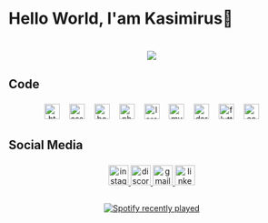 ###
<h1>Hello World, I'am Kasimirus👋</h1>

###

<br clear="both">

<div align="center">
  <img height="" src="https://media4.giphy.com/media/v1.Y2lkPTc5MGI3NjExdnhzdXJsZTE3ZmkxN3pwNnZ4ZGpoc3czam11d2RkNnJrOWU5OXZlbyZlcD12MV9pbnRlcm5hbF9naWZfYnlfaWQmY3Q9Zw/hQuNhHxSWYhxp9KmyS/giphy.gif"  />
</div>

###


<h2 align="left">Code</h2>

###

<div align="center">
  <img src="https://cdn.jsdelivr.net/gh/devicons/devicon/icons/html5/html5-original.svg" height="27" alt="html5 logo"  />
  <img width="9" />
  <img src="https://cdn.jsdelivr.net/gh/devicons/devicon/icons/css3/css3-original.svg" height="27" alt="css3 logo"  />
  <img width="9" />
  <img src="https://cdn.jsdelivr.net/gh/devicons/devicon/icons/bootstrap/bootstrap-original.svg" height="27" alt="bootstrap logo"  />
  <img width="9" />
  <img src="https://cdn.jsdelivr.net/gh/devicons/devicon/icons/php/php-original.svg" height="27" alt="php logo"  />
  <img width="9" />
  <img src="https://cdn.jsdelivr.net/gh/devicons/devicon/icons/laravel/laravel-original.svg" height="27" alt="laravel logo"  />
  <img width="9" />
  <img src="https://cdn.jsdelivr.net/gh/devicons/devicon/icons/mysql/mysql-original.svg" height="27" alt="mysql logo"  />
  <img width="9" />
  <img src="https://cdn.jsdelivr.net/gh/devicons/devicon/icons/dart/dart-original.svg" height="27" alt="dart logo"  />
  <img width="9" />
  <img src="https://cdn.jsdelivr.net/gh/devicons/devicon/icons/flutter/flutter-original.svg" height="27" alt="flutter logo"  />
  <img width="9" />
  <img src="https://cdn.jsdelivr.net/gh/devicons/devicon/icons/composer/composer-original.svg" height="27" alt="composer logo"  />
</div>

###

<h2 align="left">Social Media</h2>

###

<div align="center">
   <a href="https://www.instagram.com/kkasimm._?igsh=MWl6amxqdWlrNWhoMQ==">
    <img src="https://img.shields.io/static/v1?message=Instagram&logo=instagram&label=&color=E4405F&logoColor=white&labelColor=&style=for-the-badge" height="35" alt="instagram logo"/>
  </a>
  <a href="https://discord.com/users/597995091164135427" target="_blank">
    <img src="https://img.shields.io/static/v1?message=Discord&logo=discord&label=&color=7289DA&logoColor=white&labelColor=&style=for-the-badge" height="35" alt="discord logo"  />
  </a>
  <a href="mailto:kasmrusabmn@gmail.com" target="_blank">
    <img src="https://img.shields.io/static/v1?message=Gmail&logo=gmail&label=&color=D14836&logoColor=white&labelColor=&style=for-the-badge" height="35" alt="gmail logo"  />
  </a>
  <a href="https://www.linkedin.com/in/kasimirus-abimanyu-2a7334351?utm_source=share&utm_campaign=share_via&utm_content=profile&utm_medium=android_app" target="_blank">
    <img src="https://img.shields.io/static/v1?message=LinkedIn&logo=linkedin&label=&color=0077B5&logoColor=white&labelColor=&style=for-the-badge" height="35" alt="linkedin logo"  />
  </a>
</div>

###

<h2 align="left"></h2>

###

<div align="center">
  <a href="https://open.spotify.com/user/sleflqbgkt6b5jyf8y5q53jtm">
    <img src="https://spotify-recently-played-readme.vercel.app/api?user=sleflqbgkt6b5jyf8y5q53jtm&count=1&unique=false" alt="Spotify recently played"  />
  </a>
</div>

###
